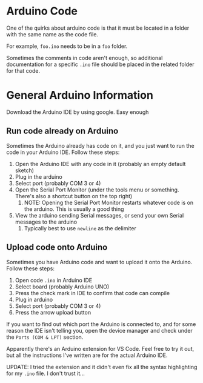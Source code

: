 # Arduino Code

One of the quirks about arduino code is that it must be located in a folder with the same name as the code file.

For example, `foo.ino` needs to be in a `foo` folder.

Sometimes the comments in code aren't enough, so additional documentation for a specific `.ino` file should be placed in the related folder for that code.

# General Arduino Information

Download the Arduino IDE by using google. Easy enough

## Run code already on Arduino
Sometimes the Arduino already has code on it, and you just want to run the code in your Arduino IDE. Follow these steps:
1. Open the Arduino IDE with any code in it (probably an empty default sketch)
2. Plug in the arduino
3. Select port (probably COM 3 or 4)
4. Open the Serial Port Monitor (under the tools menu or something. There's also a shortcut button on the top right)
   1. NOTE: Opening the Serial Port Monitor restarts whatever code is on the arduino. This is usually a good thing
5. View the arduino sending Serial messages, or send your own Serial messages to the arduino
   1. Typically best to use `newline` as the delimiter

## Upload code onto Arduino
Sometimes you have Arduino code and want to upload it onto the Arduino. Follow these steps:
1. Open code `.ino` in Arduino IDE
2. Select board (probably Arduino UNO)
3. Press the check mark in IDE to confirm that code can compile
4. Plug in arduino
5. Select port (probably COM 3 or 4)
6. Press the arrow upload button

If you want to find out which port the Arduino is connected to, and for some reason the IDE isn't telling you,
open the device manager and check under the `Ports (COM & LPT)` section.

Apparently there's an Arduino extension for VS Code. Feel free to try it out, but all the instructions I've written are for the actual Arduino IDE.

UPDATE: I tried the extension and it didn't even fix all the syntax highlighting for my `.ino` file. I don't trust it...